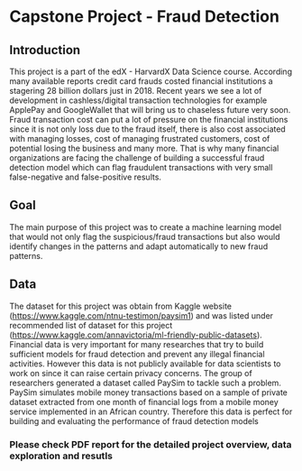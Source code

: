 # Capstone Project - Fraud Detection

## Introduction

This project is a part of the edX - HarvardX Data Science course. According many available reports credit card frauds costed financial institutions a stagering 28 billion dollars just in 2018. Recent years we see a lot of development in cashless/digital transaction technologies for example ApplePay and GoogleWallet that will bring us to chaseless future very soon. Fraud transaction cost can put a lot of pressure on the financial institutions since it is not only loss due to the fraud itself, there is also cost associated with managing losses, cost of managing frustrated customers, cost of potential losing the business and many more. That is why many financial organizations are facing the challenge of building a successful fraud detection model which can flag fraudulent transactions with very small false-negative and false-positive results.

## Goal

The main purpose of this project was to create a machine learning model that would not only flag the suspicious/fraud transactions but also would identify changes in the patterns and adapt automatically to new fraud patterns.

## Data

The dataset for this project was obtain from Kaggle website (https://www.kaggle.com/ntnu-testimon/paysim1) and was listed under recommended list of dataset for this project (https://www.kaggle.com/annavictoria/ml-friendly-public-datasets). Financial data is very important for many researches that try to build sufficient models for fraud detection and prevent any illegal financial activities. However this data is not publicly available for data scientists to work on since it can raise certain privacy concerns. The group of researchers generated a dataset called PaySim to tackle such a problem. PaySim simulates mobile money transactions based on a sample of private dataset extracted from one month of financial logs from a mobile money service implemented in an African country. Therefore this data is perfect for building and evaluating the performance of fraud detection models

### Please check PDF report for the detailed project overview, data exploration and resutls
